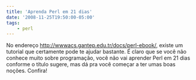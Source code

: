 ```yaml
---
title: 'Aprenda Perl em 21 dias'
date: '2008-11-25T19:50:00-05:00'
tags:
    - perl
---
```


No endereço <http://wwwacs.gantep.edu.tr/docs/perl-ebook/>, existe um tutorial que certamente pode te ajudar bastante. É claro que se você não conhece muito sobre programação, você não vai aprender Perl em 21 dias conforme o título sugere, mas dá pra você começar a ter umas boas noções. Confira!

